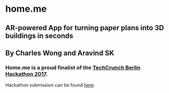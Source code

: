 # home.me
## AR-powered App for turning paper plans into 3D buildings in seconds
By Charles Wong and Aravind SK
---
### Home.me is a proud finalist of the [TechCrunch Berlin Hackathon 2017](https://techcrunch.com/2017/12/03/home-me-turns-your-2d-floorplan-drawings-into-3d-renderings/).

Hackathon submission can be found [here](https://devpost.com/software/home-me-wzcou5).


